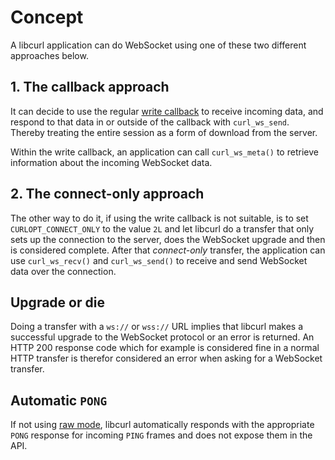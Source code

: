 # Concept

A libcurl application can do WebSocket using one of these two different
approaches below.

## 1. The callback approach

It can decide to use the regular [write callback](../callbacks/write.md) to
receive incoming data, and respond to that data in or outside of the callback
with `curl_ws_send`. Thereby treating the entire session as a form of download
from the server.

Within the write callback, an application can call `curl_ws_meta()` to
retrieve information about the incoming WebSocket data.

## 2. The connect-only approach

The other way to do it, if using the write callback is not suitable, is to set
`CURLOPT_CONNECT_ONLY` to the value `2L` and let libcurl do a transfer that
only sets up the connection to the server, does the WebSocket upgrade and then
is considered complete. After that *connect-only* transfer, the application
can use `curl_ws_recv()` and `curl_ws_send()` to receive and send WebSocket
data over the connection.

## Upgrade or die

Doing a transfer with a `ws://` or `wss://` URL implies that libcurl makes a
successful upgrade to the WebSocket protocol or an error is returned. An HTTP
200 response code which for example is considered fine in a normal HTTP
transfer is therefor considered an error when asking for a WebSocket transfer.

## Automatic `PONG`

If not using [raw mode](options.md), libcurl automatically responds with the
appropriate `PONG` response for incoming `PING` frames and does not expose
them in the API.
